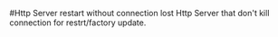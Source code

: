 #Http Server restart without connection lost
Http Server that don't kill connection for restrt/factory update.